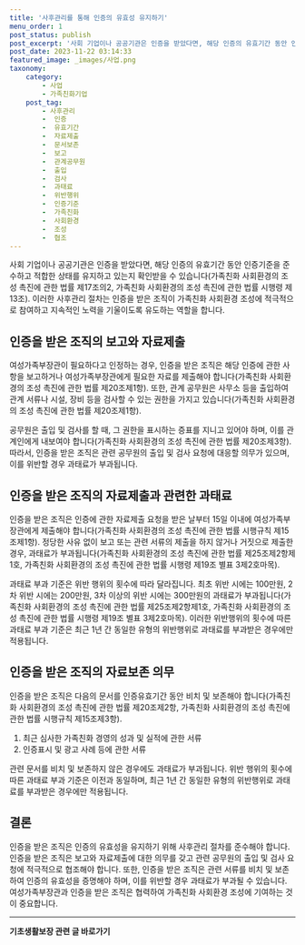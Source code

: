 ```yaml
---
title: '사후관리를 통해 인증의 유효성 유지하기'
menu_order: 1
post_status: publish
post_excerpt: '사회 기업이나 공공기관은 인증을 받았다면, 해당 인증의 유효기간 동안 인증기준을 준수하고 적합한 상태를 유지하고 있는지 확인받을 수 있습니다 가족친화 사회환경의 조성 촉진에 관한 법률 제17조의2, 가족친화 사회환경의 조성 촉진에 관한 법률 시행령 제13조 . 이러한 사후관리 절차는 인증을 받은 조직이 가족친화 사회환경 조성에 적극적으로 참여하고 지속적인 노력을 기울이도록 유도하는 역할을 합니다.'
post_date: 2023-11-22 03:14:33
featured_image: _images/사업.png
taxonomy:
    category:
        - 사업
        - 가족친화기업
    post_tag:
        - 사후관리
        -  인증
        -  유효기간
        -  자료제출
        -  문서보존
        -  보고
        -  관계공무원
        -  출입
        -  검사
        -  과태료
        -  위반행위
        -  인증기준
        -  가족친화
        -  사회환경
        -  조성
        -  협조
---
```



사회 기업이나 공공기관은 인증을 받았다면, 해당 인증의 유효기간 동안 인증기준을 준수하고 적합한 상태를 유지하고 있는지 확인받을 수 있습니다(가족친화 사회환경의 조성 촉진에 관한 법률 제17조의2, 가족친화 사회환경의 조성 촉진에 관한 법률 시행령 제13조). 이러한 사후관리 절차는 인증을 받은 조직이 가족친화 사회환경 조성에 적극적으로 참여하고 지속적인 노력을 기울이도록 유도하는 역할을 합니다.

## 인증을 받은 조직의 보고와 자료제출

여성가족부장관이 필요하다고 인정하는 경우, 인증을 받은 조직은 해당 인증에 관한 사항을 보고하거나 여성가족부장관에게 필요한 자료를 제출해야 합니다(가족친화 사회환경의 조성 촉진에 관한 법률 제20조제1항). 또한, 관계 공무원은 사무소 등을 출입하여 관계 서류나 시설, 장비 등을 검사할 수 있는 권한을 가지고 있습니다(가족친화 사회환경의 조성 촉진에 관한 법률 제20조제1항).

공무원은 출입 및 검사를 할 때, 그 권한을 표시하는 증표를 지니고 있어야 하며, 이를 관계인에게 내보여야 합니다(가족친화 사회환경의 조성 촉진에 관한 법률 제20조제3항). 따라서, 인증을 받은 조직은 관련 공무원의 출입 및 검사 요청에 대응할 의무가 있으며, 이를 위반할 경우 과태료가 부과됩니다.

## 인증을 받은 조직의 자료제출과 관련한 과태료

인증을 받은 조직은 인증에 관한 자료제출 요청을 받은 날부터 15일 이내에 여성가족부장관에게 제출해야 합니다(가족친화 사회환경의 조성 촉진에 관한 법률 시행규칙 제15조제1항). 정당한 사유 없이 보고 또는 관련 서류의 제출을 하지 않거나 거짓으로 제출한 경우, 과태료가 부과됩니다(가족친화 사회환경의 조성 촉진에 관한 법률 제25조제2항제1호, 가족친화 사회환경의 조성 촉진에 관한 법률 시행령 제19조 별표 3제2호마목).

과태료 부과 기준은 위반 행위의 횟수에 따라 달라집니다. 최초 위반 시에는 100만원, 2차 위반 시에는 200만원, 3차 이상의 위반 시에는 300만원의 과태료가 부과됩니다(가족친화 사회환경의 조성 촉진에 관한 법률 제25조제2항제1호, 가족친화 사회환경의 조성 촉진에 관한 법률 시행령 제19조 별표 3제2호마목). 이러한 위반행위의 횟수에 따른 과태료 부과 기준은 최근 1년 간 동일한 유형의 위반행위로 과태료를 부과받은 경우에만 적용됩니다.

## 인증을 받은 조직의 자료보존 의무

인증을 받은 조직은 다음의 문서를 인증유효기간 동안 비치 및 보존해야 합니다(가족친화 사회환경의 조성 촉진에 관한 법률 제20조제2항, 가족친화 사회환경의 조성 촉진에 관한 법률 시행규칙 제15조제3항).

1. 최근 심사한 가족친화 경영의 성과 및 실적에 관한 서류
2. 인증표시 및 광고 사례 등에 관한 서류

관련 문서를 비치 및 보존하지 않은 경우에도 과태료가 부과됩니다. 위반 행위의 횟수에 따른 과태료 부과 기준은 이전과 동일하며, 최근 1년 간 동일한 유형의 위반행위로 과태료를 부과받은 경우에만 적용됩니다.

## 결론

인증을 받은 조직은 인증의 유효성을 유지하기 위해 사후관리 절차를 준수해야 합니다. 인증을 받은 조직은 보고와 자료제출에 대한 의무를 갖고 관련 공무원의 출입 및 검사 요청에 적극적으로 협조해야 합니다. 또한, 인증을 받은 조직은 관련 서류를 비치 및 보존하여 인증의 유효성을 증명해야 하며, 이를 위반할 경우 과태료가 부과될 수 있습니다. 여성가족부장관과 인증을 받은 조직은 협력하여 가족친화 사회환경 조성에 기여하는 것이 중요합니다.
<!-- wp:separator -->
<hr class="wp-block-separator has-alpha-channel-opacity"/>
<!-- /wp:separator -->

<!-- wp:group {"backgroundColor":"base","layout":{"type":"constrained"}} -->
<div class="wp-block-group has-base-background-color has-background"><!-- wp:paragraph {"align":"center","fontSize":"medium"} -->
<p class="has-text-align-center has-large-font-size"><strong>기초생활보장 관련 글 바로가기</strong></p>
<!-- /wp:paragraph -->


<!-- wp:latest-posts
{"categories":[{"id":15506,"count":19,"description":"","link":"https://uknowlaw.com/category/%ea%b8%b0%ec%b4%88%ec%83%9d%ed%99%9c%eb%b3%b4%ec%9e%a5/","name":"기초생활보장","slug":"기초생활보장","taxonomy":"category","parent":0,"meta":[],"_links":{"self":[{"href":"https://uknowlaw.com/wp-json/wp/v2/categories/15506"}],"collection":[{"href":"https://uknowlaw.com/wp-json/wp/v2/categories"}],"about":[{"href":"https://uknowlaw.com/wp-json/wp/v2/taxonomies/category"}],"wp:post_type":[{"href":"https://uknowlaw.com/wp-json/wp/v2/posts?categories=15506"}],"curies":[{"name":"wp","href":"https://api.w.org/{rel}","templated":true}]}}],"postsToShow":100,"excerptLength":28,"postLayout":"grid","columns":2,"featuredImageAlign":"left","featuredImageSizeSlug":"large","fontSize":"small"} /--></div>
<!-- /wp:group -->